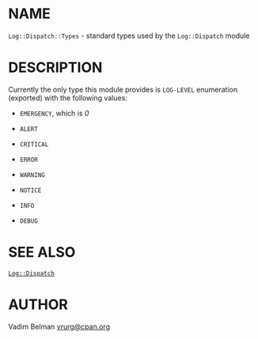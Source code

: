 NAME
====



`Log::Dispatch::Types` - standard types used by the `Log::Dispatch` module

DESCRIPTION
===========



Currently the only type this module provides is `LOG-LEVEL` enumeration (exported) with the following values:

  * `EMERGENCY`, which is *0*

  * `ALERT`

  * `CRITICAL`

  * `ERROR`

  * `WARNING`

  * `NOTICE`

  * `INFO`

  * `DEBUG`

SEE ALSO
========

[`Log::Dispatch`](../Dispatch.md)

AUTHOR
======

Vadim Belman <vrurg@cpan.org>

